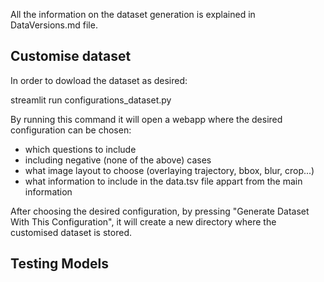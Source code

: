 All the information on the dataset generation is explained in DataVersions.md file. 

## Customise dataset
In order to dowload the dataset as desired: 

streamlit run configurations_dataset.py

By running this command it will open a webapp where the desired configuration can be chosen: 
- which questions to include
- including negative (none of the above) cases
- what image layout to choose (overlaying trajectory, bbox, blur, crop...)
- what information to include in the data.tsv file appart from the main information

After choosing the desired configuration, by pressing "Generate Dataset With This Configuration", it will create a new directory where the customised dataset is stored.

## Testing Models
